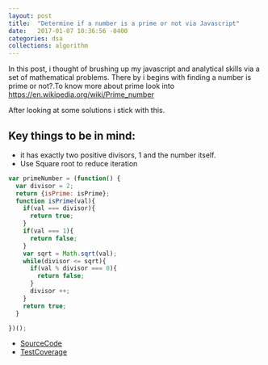 ```yaml
---
layout: post
title:  "Determine if a number is a prime or not via Javascript"
date:   2017-01-07 10:36:56 -0400 
categories: dsa
collections: algorithm
---
```

In this post, i thought of brushing up my javascript and analytical skills via a set of mathematical problems. There by i begins with finding a number is prime or not?.To know more about prime look into https://en.wikipedia.org/wiki/Prime_number

After looking at some solutions i stick with this.

## Key things to be in mind:
* it has exactly two positive divisors, 1 and the number itself.
* Use Square root to reduce iteration

```javascript
var primeNumber = (function() {
  var divisor = 2;
  return {isPrime: isPrime};
  function isPrime(val){
    if(val === divisor){
      return true;
    }
    if(val === 1){
      return false;
    }
    var sqrt = Math.sqrt(val);
    while(divisor <= sqrt){
      if(val % divisor === 0){
        return false;
      }
      divisor ++;
    }
    return true;
  }

})();
```
* [SourceCode](https://github.com/judearasu/dsa/blob/master/basics/primeNumber.js "IsPrime")
* [TestCoverage](https://github.com/judearasu/dsa/blob/master/tests/primeNumber.spec.js "IsPrimeTestSpec")



